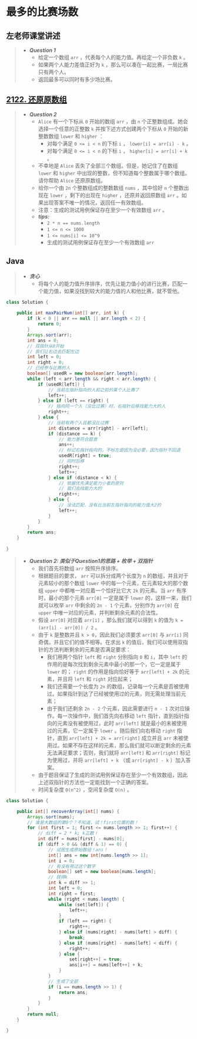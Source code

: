 # 最多的比赛场数

## 左老师课堂讲述

> - ***Question 1***
>   - 给定一个数组 `arr` ，代表每个人的能力值。再给定一个非负数 `k` 。
>   - 如果两个人能力差值正好为 `k` ，那么可以凑在一起比赛，一局比赛只有两个人。
>   - 返回最多可以同时有多少场比赛。

## [2122. 还原原数组](https://leetcode.cn/problems/recover-the-original-array/)

> - ***Question 2***
>   - `Alice` 有一个下标从 `0` 开始的数组 `arr` ，由 `n` 个正整数组成。她会选择一个任意的正整数 `k` 并按下述方式创建两个下标从 `0` 开始的新整数数组 `lower` 和 `higher` ：
>     - 对每个满足 `0 <= i < n` 的下标 `i` ， `lower[i] = arr[i] - k` 。
>     - 对每个满足 `0 <= i < n` 的下标 `i` ， `higher[i] = arr[i] + k` 。
>   - 不幸地是 `Alice` 丢失了全部三个数组。但是，她记住了在数组 `lower` 和 `higher` 中出现的整数，但不知道每个整数属于哪个数组。请你帮助 `Alice` 还原原数组。
>   - 给你一个由 `2n` 个整数组成的整数数组 `nums` ，其中恰好 `n` 个整数出现在 `lower` ，剩下的出现在 `higher` ，还原并返回原数组 `arr` 。如果出现答案不唯一的情况，返回任一有效数组。
>   - 注意：生成的测试用例保证存在至少一个有效数组 `arr` 。
>   - ***tips:***
>     - `2 * n == nums.length`
>     - `1 <= n <= 1000`
>     - `1 <= nums[i] <= 10^9`
>     - 生成的测试用例保证存在至少一个有效数组 `arr`

## Java

> - ***贪心***
>   - 将每个人的能力值升序排序，优先让能力值小的进行比赛，匹配一个能力值，如果没找到较大的能力值的人和他比赛，就不管他。

```java
class Solution {
    
    public int maxPairNum(int[] arr, int k) {
        if (k < 0 || arr == null || arr.length < 2) {
            return 0;
        }
        Arrays.sort(arr);
        int ans = 0;
        // 双指针从0开始
        // 我们让右边去匹配左边
        int left = 0;
        int right = 0;
        // 已经参与比赛的人
        boolean[] usedR = new boolean[arr.length];
        while (left < arr.length && right < arr.length) {
            if (usedR[left]) {
                // 当前左指针指向的人和之前的某个人比赛了
                left++;
            } else if (left == right) {
                // 指向同一个人（没比过赛）时，右指针后移找能力大的人
                right++;
            } else {
                // 当前有两个人且都没比过赛
                int distance = arr[right] - arr[left];
                if (distance == k) {
                    // 能力差符合题意
                    ans++;
                    // 标记右指针指向的，不标左是因为没必要，因为指针不回退
                    usedR[right] = true;
                    // 同时后移
                    right++;
                    left++;
                } else if (distance < k) {
                    // 依据优先满足能力小者的原则
                    // 我们去找能力大的
                    right++;
                } else {
                    // 没法匹配，没有比当前左指针指向的能力值大2的
                    left++;
                }
            }
        }
        return ans;
    }
    
}
```

> - ***Question 2: 类似于Question1的思路 + 枚举 + 双指针***
>   - 我们首先将数组 `arr` 按照升序排序。
>   - 根据题目的要求， `arr` 可以拆分成两个长度为 `n` 的数组，并且对于元素较小的那个数组 `lower` 中的每一个元素，在元素较大的那个数组 `upper` 中都唯一对应着一个恰好比它大 `2k` 的元素。当 `arr` 有序时，最小的那个元素 `arr[0]` 一定是属于 `lower` 的，这样一来，我们就可以枚举 `arr` 中剩余的 `2n - 1` 个元素，分别作为 `arr[0]` 在 `upper` 中唯一对应的元素，并判断剩余元素的合法性。
>   - 假设 `arr[0]` 对应着 `arr[i]` ，那么我们就可以得到 `k` 的值为 `k = (arr[i] - arr[0]) / 2` 。
>   - 由于 `k` 是整数并且 `k > 0`，因此我们必须要求 `arr[0]` 与 `arr[i]` 同奇偶，并且它们的值不相等。在求出 `k` 的值后，我们可以使用双指针的方法判断剩余的元素是否满足要求：
>     - 我们用两个指针 `left` 和 `right` 分别指向 `0` 和 `i`，其中 `left` 的作用的是每次找到剩余元素中最小的那一个，它一定是属于 `lower` 的； `right` 的作用是指向恰好等于 `arr[left] + 2k` 的元素，并且将 `left` 和 `right` 对应起来；
>     - 我们还需要一个长度为 `2n` 的数组，记录每一个元素是否被使用过。如果指针到达了已经被使用过的元素，则无需处理当前元素；
>     - 由于我们还剩余 `2n - 2` 个元素，因此需要进行 `n - 1` 次对应操作。每一次操作中，我们首先向右移动 `left` 指针，直到指针指向的元素没有被使用过，此时 `arr[left]` 就是最小的未被使用过的元素，它一定属于 `lower` 。随后我们向右移动 `right` 指针，直到 `arr[left] + 2k = arr[right]` 成立并且 `arr` 未被使用过。如果不存在这样的元素，那么我们就可以断定剩余的元素无法满足要求；否则，我们就将 `arr[left]` 和 `arr[right]` 标记为使用过，并将 `arr[left] + k` （或 `arr[right] - k` ）加入答案。
>   - 由于题目保证了生成的测试用例保证存在至少一个有效数组，因此上述双指针的方法也一定能找到一个正确的答案。
>   - 时间复杂度 `O(n^2)` ，空间复杂度 `O(n)` 。

```java
class Solution {

    public int[] recoverArray(int[] nums) {
        Arrays.sort(nums);
        // 谁是大数组的第0个？不知道，试！first位置的数！
        for (int first = 1; first <= nums.length >> 1; first++) {
            // diff = 2 * k; k正数！
            int diff = nums[first] - nums[0];
            if (diff > 0 && (diff & 1) == 0) {
                // 试图生成原始数组！ans！
                int[] ans = new int[nums.length >> 1];
                int i = 0;
                // 有没有用过这个数字
                boolean[] set = new boolean[nums.length];
                // 获得k
                int k = diff >> 1;
                int left = 0;
                int right = first;
                while (right < nums.length) {
                    while (set[left]) {
                        left++;
                    }
                    if (left == right) {
                        right++;
                    } else if (nums[right] - nums[left] > diff) {
                        break;
                    } else if (nums[right] - nums[left] < diff) {
                        right++;
                    } else {
                        set[right++] = true;
                        ans[i++] = nums[left++] + k;
                    }
                }
                // 生成了全部
                if (i == nums.length >> 1) {
                    return ans;
                }
            }
        }
        return null;
    }

}
```
